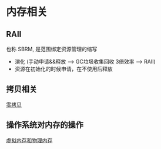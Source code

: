 # 内存相关

## RAII
也称 SBRM, 是范围绑定资源管理的缩写
- 演化 (手动申请&&释放 --> GC垃圾收集回收 3倍效率 --> RAII)
- 资源在初始化的时候申请，在不使用后释放


## 拷贝相关
[零拷贝](https://mp.weixin.qq.com/s?__biz=MzUxODAzNDg4NQ==&mid=2247485624&idx=1&sn=248eca4d8dd214126fb89d75acb5f34e&chksm=f98e4c12cef9c5048810530b04d6f58cd449649ffd1372d1eef8f3c3b1592598579ef15f45e0&mpshare=1&scene=1&srcid=11018GENe8rbTX2kAA6R5Xny&sharer_sharetime=1604205133041&sharer_shareid=cca181e4b30561c901e30c39eedf541d&exportkey=ASQbL%2BVkE%2FRQbfDhzAElDNI%3D&pass_ticket=E%2Bv9uFn8SrIXuRBjDwakhJ0W8%2FFEFrMGYXi1ikXnp1IAzwuZpJiblyK3CRLCHRZx&wx_header=0#rd)

## 操作系统对内存的操作
[虚拟内存和物理内存](https://mp.weixin.qq.com/s/HJB_ATQFNqG82YBCRr97CA)